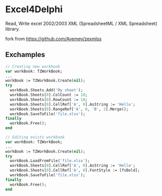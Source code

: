 
# Excel4Delphi
Read, Write excel 2002/2003 XML (SpreadsheetML / XML Spreadsheet) library.

fork from https://github.com/Avemey/zexmlss

## Exchamples

```pas
// Creating new workbook
var workBook: TZWorkBook;
...
workBook := TZWorkBook.Create(nil);
try
  workBook.Sheets.Add('My sheet');
  workBook.Sheets[0].ColCount := 10;
  workBook.Sheets[0].RowCount := 10;
  workBook.Sheets[0].CellRef['A', 0].AsString := 'Hello';
  workBook.Sheets[0].RangeRef['A', 0, 'B', 2].Merge();
  workBook.SaveToFile('file.xlsx');
finally
  workBook.Free();
end
```

```pas
// Editing exists workbook
var workBook: TZWorkBook;
...
workBook := TZWorkBook.Create(nil);
try
  workBook.LoadFromFile('file.xlsx');
  workBook.Sheets[0].CellRef['A', 0].AsString := 'Hello';
  workBook.Sheets[0].CellRef['A', 0].FontStyle := [fsBold];
  workBook.SaveToFile('file.xlsx');
finally
  workBook.Free();
end
```
